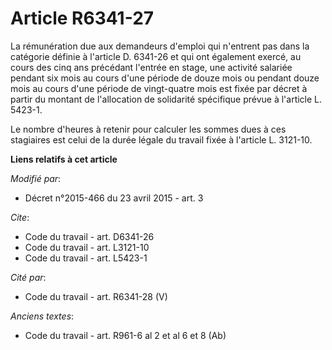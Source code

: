 # Article R6341-27

La rémunération due aux demandeurs d'emploi qui n'entrent pas dans la catégorie définie à l'article D. 6341-26 et qui ont
également exercé, au cours des cinq ans précédant l'entrée en stage, une activité salariée pendant six mois au cours d'une
période de douze mois ou pendant douze mois au cours d'une période de vingt-quatre mois est fixée par décret à partir du
montant de l'allocation de solidarité spécifique prévue à l'article L. 5423-1. 

Le nombre d'heures à retenir pour calculer les sommes dues à ces stagiaires est celui de la durée légale du travail fixée à
l'article L. 3121-10.

**Liens relatifs à cet article**

_Modifié par_:

  - Décret n°2015-466 du 23 avril 2015 - art. 3

_Cite_:

  - Code du travail - art. D6341-26
  - Code du travail - art. L3121-10
  - Code du travail - art. L5423-1

_Cité par_:

  - Code du travail - art. R6341-28 (V)

_Anciens textes_:

  - Code du travail - art. R961-6 al 2 et al 6 et 8 (Ab)
